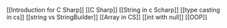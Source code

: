 [[Introduction for C Sharp]]
[[C Sharp]]
[[String in c Scharp]]
[[type casting in cs]]
[[string vs StringBuilder]]
[[Array in CS]]
[[int with null]]
[[OOP]]